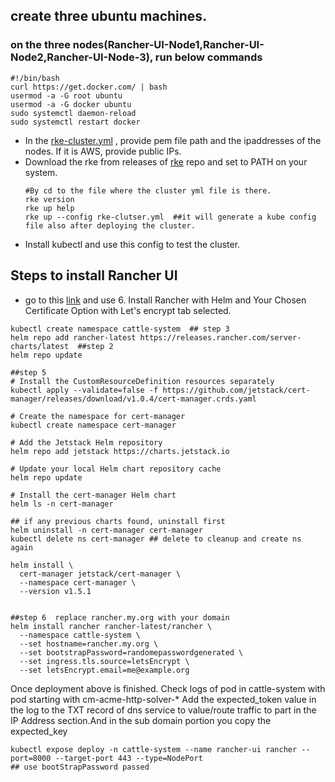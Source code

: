 ## create three ubuntu machines.
### on the three nodes(Rancher-UI-Node1,Rancher-UI-Node2,Rancher-UI-Node-3), run below commands
```
#!/bin/bash
curl https://get.docker.com/ | bash
usermod -a -G root ubuntu
usermod -a -G docker ubuntu
sudo systemctl daemon-reload
sudo systemctl restart docker
```

- In the [rke-cluster.yml](YML/rke-cluster.yml) , provide pem file path and the ipaddresses of the nodes.
If it is AWS, provide public IPs.
- Download the rke from releases of [rke](https://github.com/rancher/rke) repo and set to PATH on your system.
  ```
  #By cd to the file where the cluster yml file is there.
  rke version
  rke up help
  rke up --config rke-clutser.yml  ##it will generate a kube config file also after deploying the cluster.
  ```
- Install kubectl and use this config to test the cluster.

## Steps to install Rancher UI
- go to this [link](https://ranchermanager.docs.rancher.com/v2.0-v2.4/pages-for-subheaders/install-upgrade-on-a-kubernetes-cluster) and use 6. Install Rancher with Helm and Your Chosen Certificate Option with Let's encrypt tab selected.
```
kubectl create namespace cattle-system  ## step 3
helm repo add rancher-latest https://releases.rancher.com/server-charts/latest  ##step 2
helm repo update

##step 5
# Install the CustomResourceDefinition resources separately
kubectl apply --validate=false -f https://github.com/jetstack/cert-manager/releases/download/v1.0.4/cert-manager.crds.yaml

# Create the namespace for cert-manager
kubectl create namespace cert-manager

# Add the Jetstack Helm repository
helm repo add jetstack https://charts.jetstack.io

# Update your local Helm chart repository cache
helm repo update

# Install the cert-manager Helm chart
helm ls -n cert-manager

## if any previous charts found, uninstall first
helm uninstall -n cert-manager cert-manager
kubectl delete ns cert-manager ## delete to cleanup and create ns again

helm install \
  cert-manager jetstack/cert-manager \
  --namespace cert-manager \
  --version v1.5.1


##step 6  replace rancher.my.org with your domain
helm install rancher rancher-latest/rancher \
  --namespace cattle-system \
  --set hostname=rancher.my.org \
  --set bootstrapPassword=randomepasswordgenerated \
  --set ingress.tls.source=letsEncrypt \
  --set letsEncrypt.email=me@example.org    
```

Once deployment above is finished. Check logs of pod in cattle-system with pod starting with cm-acme-http-solver-*
Add the expected_token value in the log to the TXT record of dns service to value/route traffic to part in the IP Address section.And in the sub domain portion you copy the expected_key
```
kubectl expose deploy -n cattle-system --name rancher-ui rancher --port=8000 --target-port 443 --type=NodePort
## use bootStrapPassword passed
```

